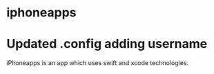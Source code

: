 # iphoneapps

# Updated .config adding username
iPhoneapps is an app which uses swift and xcode technologies.


